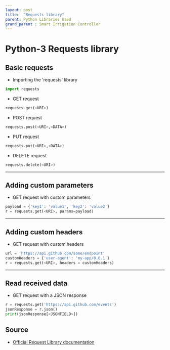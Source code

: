 ```yaml
---
layout: post
title:  "Requests library"
parent: Python Libraries Used
grand_parent : Smart Irrigation Controller
---
```

# Python-3 Requests library

## Basic requests
- Importing the 'requests' library

```py
import requests
```

- GET request

```py
requests.get(<URI>)
```

- POST request

```py
requests.post(<URI>,<DATA>)
```

- PUT request

```py
requests.put(<URI>,<DATA>)
```

- DELETE request

```py
requests.delete(<URI>)
```

---

## Adding custom parameters


- GET request with custom parameters

```py
payload = {'key1': 'value1', 'key2': 'value2'}
r = requests.get(<URI>, params=payload)
```
---

## Adding custom headers


- GET request with custom headers

```py
url = 'https://api.github.com/some/endpoint'
customHeaders = {'user-agent': 'my-app/0.0.1'}
r = requests.get(<URI>, headers = customHeaders)
```
---

## Read received data


- GET request with a JSON response

```py
r = requests.get('https://api.github.com/events')
jsonResponse = r.json()
print(jsonResponse[<JSONFIELD>])
```

## Source
- [Official Request Library documentation](https://requests.readthedocs.io/en/latest/user/quickstart/#make-a-request)
